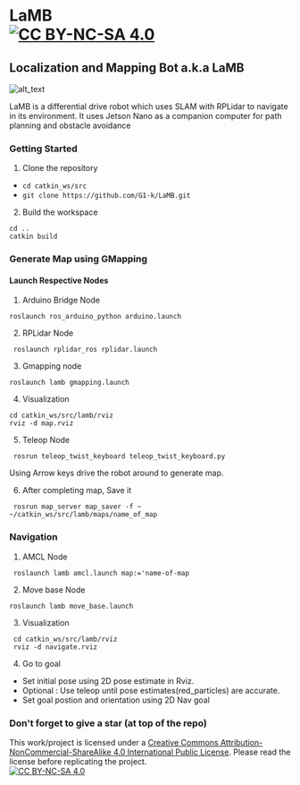 [//]: # (Image Reference)

[image1]: ./images/1.jpg


# LaMB <br> [![CC BY-NC-SA 4.0][cc-by-nc-sa-shield]][cc-by-nc-sa]

## Localization and Mapping Bot a.k.a LaMB

![alt_text][image1]

LaMB is a differential drive robot which uses SLAM with RPLidar to navigate in its environment. It uses Jetson Nano as a companion computer for path planning and obstacle avoidance

### Getting Started

1. Clone the repository

- `cd catkin_ws/src`
- `git clone https://github.com/G1-k/LaMB.git`

2. Build the workspace
```
cd ..
catkin build
```
### Generate Map using GMapping

#### Launch Respective Nodes

1. Arduino Bridge Node
```
roslaunch ros_arduino_python arduino.launch
```

2. RPLidar Node
```
 roslaunch rplidar_ros rplidar.launch
 ```

3. Gmapping node
``` 
roslaunch lamb gmapping.launch
```

4. Visualization
```
cd catkin_ws/src/lamb/rviz 
rviz -d map.rviz
```
5. Teleop Node
```
 rosrun teleop_twist_keyboard teleop_twist_keyboard.py 
```
Using Arrow keys drive the robot around to generate map.

6. After completing map, Save it 
```
 rosrun map_server map_saver -f ~ ~/catkin_ws/src/lamb/maps/name_of_map
```


### Navigation

1. AMCL Node
```
 roslaunch lamb amcl.launch map:='name-of-map
```

2. Move base Node
```
roslaunch lamb move_base.launch
```

3. Visualization
```
 cd catkin_ws/src/lamb/rviz
 rviz -d navigate.rviz
```
4. Go to goal
* Set initial pose using 2D pose estimate in Rviz.
* Optional : Use teleop until pose estimates(red_particles) are accurate.
* Set goal postion and orientation using 2D Nav goal 

### Don't forget to give a star (at top of the repo) 

[cc-by-nc-sa]: http://creativecommons.org/licenses/by-nc-sa/4.0/
[cc-by-nc-sa-image]: https://licensebuttons.net/l/by-nc-sa/4.0/88x31.png
[cc-by-nc-sa-shield]: https://img.shields.io/badge/License-CC%20BY--NC--SA%204.0-lightgrey.svg
This work/project is licensed under a [Creative Commons Attribution-NonCommercial-ShareAlike 4.0 International Public License][cc-by-nc-sa]. Please read the license before replicating the project.<br>
[![CC BY-NC-SA 4.0][cc-by-nc-sa-image]][cc-by-nc-sa]